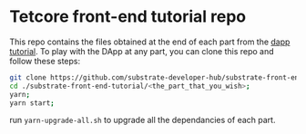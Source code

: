 # Tetcore front-end tutorial repo

This repo contains the files obtained at the end of each part from the [dapp tutorial](https://substrate.dev/docs/en/tutorials/substrate-front-end/).
To play with the DApp at any part, you can clone this repo and follow these steps:

```bash
git clone https://github.com/substrate-developer-hub/substrate-front-end-tutorial.git
cd ./substrate-front-end-tutorial/<the_part_that_you_wish>;
yarn;
yarn start;
```

run `yarn-upgrade-all.sh` to upgrade all the dependancies of each part.
